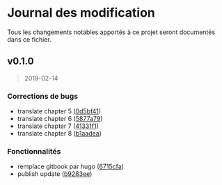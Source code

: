 # Journal des modification
 
Tous les changements notables apportés à ce projet seront documentés dans ce fichier.

<a name="v0.1.0"></a>
## v0.1.0
 
> 2019-02-14

### Corrections de bugs
 
* translate chapter 5 ([0d5bf41](https://github.com/deild/Guide-FileVault-2/commit/0d5bf41))
* translate chapter 6 ([5877a79](https://github.com/deild/Guide-FileVault-2/commit/5877a79))
* translate chapter 7 ([41331f1](https://github.com/deild/Guide-FileVault-2/commit/41331f1))
* translate chapter 8 ([b1aadea](https://github.com/deild/Guide-FileVault-2/commit/b1aadea))

### Fonctionnalités
 
* remplace gitbook par hugo ([6715cfa](https://github.com/deild/Guide-FileVault-2/commit/6715cfa))
* publish update ([b9283ee](https://github.com/deild/Guide-FileVault-2/commit/b9283ee))

